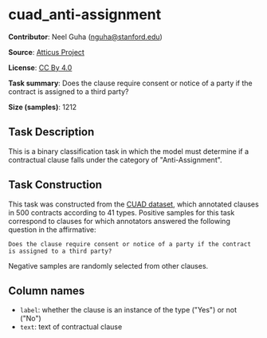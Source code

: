 # cuad_anti-assignment 
 **Contributor**: Neel Guha (nguha@stanford.edu)
 
 **Source**: [Atticus Project](https://www.atticusprojectai.org/cuad>)
 
 **License**: [CC By 4.0](https://creativecommons.org/licenses/by/4.0/)
 
 **Task summary**: Does the clause require consent or notice of a party if the contract is assigned to a third party?
 
 **Size (samples)**: 1212
 
 ## Task Description
 
 This is a binary classification task in which the model must determine if a contractual clause falls under the category of "Anti-Assignment".
 
 ## Task Construction
 
 This task was constructed from the [CUAD dataset](https://www.atticusprojectai.org/cuad), which annotated clauses in 500 contracts according to 41 types. Positive samples for this task correspond to clauses for which annotators answered the following question in the affirmative:
 
 ```text
 Does the clause require consent or notice of a party if the contract is assigned to a third party?
 ```
 
 Negative samples are randomly selected from other clauses.
 
 ## Column names
 
 - `label`: whether the clause is an instance of the type ("Yes") or not ("No")
 - `text`: text of contractual clause